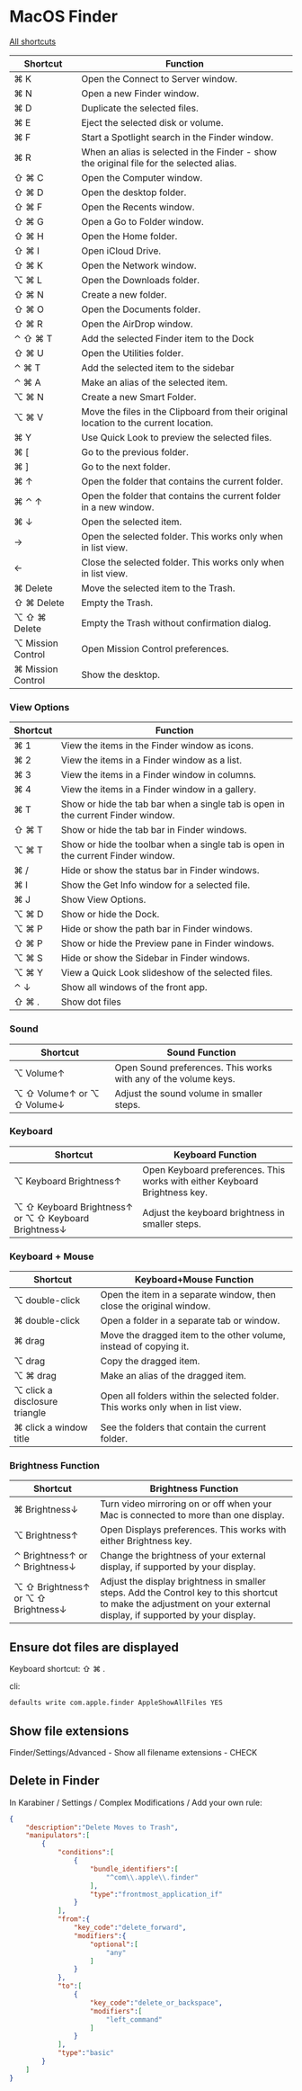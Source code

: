 
# MacOS Finder

[All shortcuts](https://support.apple.com/en-us/HT201236)

Shortcut|Function
--------|--------
⌘ K|Open the Connect to Server window.
⌘ N|Open a new Finder window.
⌘ D|Duplicate the selected files.
⌘ E|Eject the selected disk or volume.
⌘ F|Start a Spotlight search in the Finder window.
⌘ R|When an alias is selected in the Finder - show the original file for the selected alias.
⇧ ⌘ C|Open the Computer window.
⇧ ⌘ D|Open the desktop folder.
⇧ ⌘ F|Open the Recents window.
⇧ ⌘ G|Open a Go to Folder window.
⇧ ⌘ H|Open the Home folder.
⇧ ⌘ I|Open iCloud Drive.
⇧ ⌘ K|Open the Network window.
⌥ ⌘ L|Open the Downloads folder.
⇧ ⌘ N|Create a new folder.
⇧ ⌘ O|Open the Documents folder.
⇧ ⌘ R|Open the AirDrop window.
⌃ ⇧ ⌘ T|Add the selected Finder item to the Dock
⇧ ⌘ U|Open the Utilities folder.
⌃ ⌘ T|Add the selected item to the sidebar
⌃ ⌘ A|Make an alias of the selected item.
⌥ ⌘ N|Create a new Smart Folder.
⌥ ⌘ V|Move the files in the Clipboard from their original location to the current location.
⌘ Y|Use Quick Look to preview the selected files.
⌘ [|Go to the previous folder.
⌘ ]|Go to the next folder.
⌘ ↑|Open the folder that contains the current folder.
⌘ ⌃ ↑|Open the folder that contains the current folder in a new window.
⌘ ↓|Open the selected item.
→|Open the selected folder. This works only when in list view.
←|Close the selected folder. This works only when in list view.
⌘ Delete|Move the selected item to the Trash.
⇧ ⌘ Delete|Empty the Trash.
⌥ ⇧ ⌘ Delete|Empty the Trash without confirmation dialog.
⌥ Mission Control|Open Mission Control preferences.
⌘ Mission Control|Show the desktop.

### View Options

Shortcut|Function
--------|--------
⌘ 1|View the items in the Finder window as icons.
⌘ 2|View the items in a Finder window as a list.
⌘ 3|View the items in a Finder window in columns.
⌘ 4|View the items in a Finder window in a gallery.
⌘ T|Show or hide the tab bar when a single tab is open in the current Finder window.
⇧ ⌘ T|Show or hide the tab bar in Finder windows.
⌥ ⌘ T|Show or hide the toolbar when a single tab is open in the current Finder window.
⌘ /|Hide or show the status bar in Finder windows.
⌘ I|Show the Get Info window for a selected file.
⌘ J|Show View Options.
⌥ ⌘ D|Show or hide the Dock.
⌥ ⌘ P|Hide or show the path bar in Finder windows.
⇧ ⌘ P|Show or hide the Preview pane in Finder windows.
⌥ ⌘ S|Hide or show the Sidebar in Finder windows.
⌥ ⌘ Y|View a Quick Look slideshow of the selected files.
⌃ ↓|Show all windows of the front app.
⇧ ⌘ .|Show dot files

### Sound

Shortcut|Sound Function
--------|--------
⌥ Volume↑|Open Sound preferences. This works with any of the volume keys.
⌥ ⇧ Volume↑ or ⌥ ⇧ Volume↓|Adjust the sound volume in smaller steps.

### Keyboard

Shortcut|Keyboard Function
--------|--------
⌥ Keyboard Brightness↑|Open Keyboard preferences. This works with either Keyboard Brightness key.
⌥ ⇧ Keyboard Brightness↑ or ⌥ ⇧ Keyboard Brightness↓|Adjust the keyboard brightness in smaller steps.

### Keyboard + Mouse

Shortcut|Keyboard+Mouse Function
--------|--------
⌥ double-click|Open the item in a separate window, then close the original window.
⌘ double-click|Open a folder in a separate tab or window.
⌘ drag|Move the dragged item to the other volume, instead of copying it.
⌥ drag|Copy the dragged item.
⌥ ⌘ drag|Make an alias of the dragged item.
⌥ click a disclosure triangle|Open all folders within the selected folder. This works only when in list view.
⌘ click a window title|See the folders that contain the current folder.

### Brightness Function

Shortcut|Brightness Function
--------|--------
⌘ Brightness↓|Turn video mirroring on or off when your Mac is connected to more than one display.
⌥ Brightness↑|Open Displays preferences. This works with either Brightness key.
⌃ Brightness↑ or ⌃ Brightness↓|Change the brightness of your external display, if supported by your display.
⌥ ⇧ Brightness↑ or ⌥ ⇧ Brightness↓|Adjust the display brightness in smaller steps. Add the Control key to this shortcut to make the adjustment on your external display, if supported by your display.

## Ensure dot files are displayed

Keyboard shortcut: ⇧ ⌘ .

cli:
```sh
defaults write com.apple.finder AppleShowAllFiles YES
```

## Show file extensions

Finder/Settings/Advanced - Show all filename extensions - CHECK

## Delete in Finder

In Karabiner / Settings / Complex Modifications / Add your own rule:

```json
{
    "description":"Delete Moves to Trash",
    "manipulators":[
        {
            "conditions":[
                {
                    "bundle_identifiers":[
                        "^com\\.apple\\.finder"
                    ],
                    "type":"frontmost_application_if"
                }
            ],
            "from":{
                "key_code":"delete_forward",
                "modifiers":{
                    "optional":[
                        "any"
                    ]
                }
            },
            "to":[
                {
                    "key_code":"delete_or_backspace",
                    "modifiers":[
                        "left_command"
                    ]
                }
            ],
            "type":"basic"
        }
    ]
}
```
